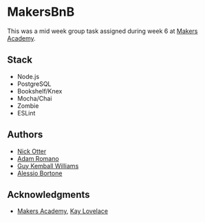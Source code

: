 # MakersBnB

This was a mid week group task assigned during week 6 at [Makers Academy](http://www.makersacademy.com/).

## Stack

* Node.js
* PostgreSQL
* Bookshelf/Knex 
* Mocha/Chai 
* Zombie
* ESLint

## Authors

* [Nick Otter](nickotter.personal@gmail.com)
* [Adam Romano](github.com/manoadamro/)
* [Guy Kemball Williams](github.com/gsgkw)
* [Alessio Bortone](github.com/alessiobortone2/)

## Acknowledgments

* [Makers Academy](http://www.makersacademy.com/), [Kay Lovelace](https://github.com/neoeno)

